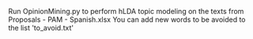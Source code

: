 Run OpinionMining.py to perform hLDA topic modeling on the texts from Proposals - PAM - Spanish.xlsx
You can add new words to be avoided to the list 'to_avoid.txt'
